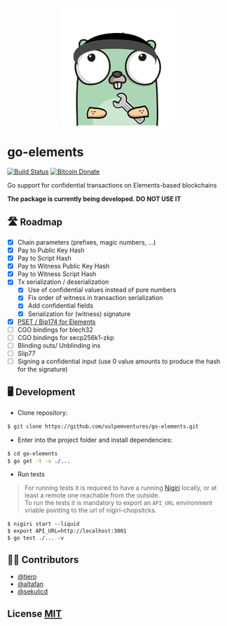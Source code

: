 <div align="center">
	<img width="256" src="go-elements-gopher.png">
</div>

# go-elements

[![Build Status](https://travis-ci.com/vulpemventures/go-elements.svg?branch=master)](https://travis-ci.com/vulpemventures/go-elements)
[![Bitcoin Donate](https://badgen.net/badge/Bitcoin/Donate/F7931A?icon=bitcoin)](https://blockstream.info/address/3MdERN32qiMnQ68bSSee5CXQkrSGx1iStr)

Go support for confidential transactions on Elements-based blockchains

**The package is currently being developed. DO NOT USE IT**

## 🛣 Roadmap

- [x] Chain parameters (prefixes, magic numbers, …)
- [x] Pay to Public Key Hash
- [x] Pay to Script Hash
- [x] Pay to Witness Public Key Hash
- [x] Pay to Witness Script Hash
- [x] Tx serialization / deserialization
  - [x] Use of confidential values instead of pure numbers
  - [x] Fix order of witness in transaction serialization
  - [x] Add confidential fields
  - [x] Serialization for (witness) signature
- [x] [PSET / Bip174 for Elements](https://github.com/vulpemventures/go-elements/tree/master/pset)
- [ ] CGO bindings for blech32
- [ ] CGO bindings for secp256k1-zkp
- [ ] Blinding outs/ Unblinding ins
- [ ] Slip77
- [ ] Signing a confidential input (use 0 value amounts to produce the hash for the signature)

## 🖥 Development

* Clone repository:

```sh
$ git clone https://github.com/vulpemventures/go-elements.git
```

* Enter into the project folder and install dependencies:

```sh
$ cd go-elements
$ go get -t -v ./...
```

* Run tests

> For running tests it is required to have a running [Nigiri](https://github.com/vulpemventures/nigiri) locally, or at least a remote one reachable from the outside.  
To run the tests it is mandatory to export an `API_URL` environment vriable pointing to the url of nigiri-chopsitcks.  

```
$ nigiri start --liquid
$ export API_URL=http://localhost:3001
$ go test ./... -v
```

## 👷‍♂️ Contributors 

* [@tiero](https://github.com/tiero)
* [@altafan](https://github.com/altafan)
* [@sekulicd](https://github.com/sekulicd)

## License [MIT](https://github.com/vulpemventures/go-elements/blob/master/LICENSE)

